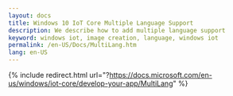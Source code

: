 ```yaml
---
layout: docs
title: Windows 10 IoT Core Multiple Language Support
description: We describe how to add multiple language support 
keyword: windows iot, image creation, language, windows iot
permalink: /en-US/Docs/MultiLang.htm
lang: en-US
---
```

{% include redirect.html url="?https://docs.microsoft.com/en-us/windows/iot-core/develop-your-app/MultiLang" %}
